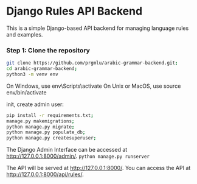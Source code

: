 # Django Rules API Backend

This is a simple Django-based API backend for managing language rules and examples.

### Step 1: Clone the repository

```bash
git clone https://github.com/prgmlu/arabic-grammar-backend.git;
cd arabic-grammar-backend;
python3 -m venv env
```

On Windows, use env\Scripts\activate
On Unix or MacOS, use source env/bin/activate

init, create admin user:
```bash
pip install -r requirements.txt;
manage.py makemigrations;
python manage.py migrate;
python manage.py populate_db;
python manage.py createsuperuser;
```

The Django Admin Interface can be accessed at http://127.0.0.1:8000/admin/.
`python manage.py runserver`

The API will be served at http://127.0.0.1:8000/. You can access the API at http://127.0.0.1:8000/api/rules/.
